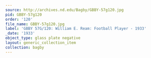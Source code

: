 ```yaml
---
source: http://archives.nd.edu/Bagby/GBBY-57g120.jpg
pid: GBBY-57g120
order: '120'
file_name: GBBY-57g120.jpg
label: 'GBBY 57G/120: William E. Ream: Football Player - 1933'
_date: '1933'
object_type: glass plate negative
layout: generic_collection_item
collection: bagby
---
```

